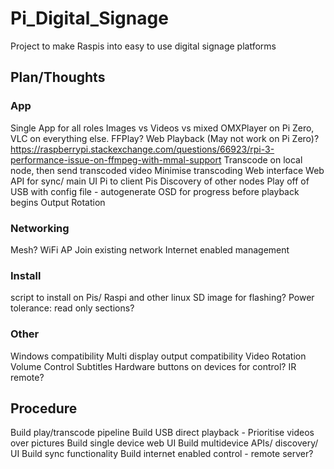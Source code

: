# Pi_Digital_Signage
Project to make Raspis into easy to use digital signage platforms

## Plan/Thoughts

### App
Single App for all roles
Images vs Videos vs mixed
OMXPlayer on Pi Zero, VLC on everything else. FFPlay? Web Playback (May not work on Pi Zero)?
https://raspberrypi.stackexchange.com/questions/66923/rpi-3-performance-issue-on-ffmpeg-with-mmal-support
Transcode on local node, then send transcoded video
Minimise transcoding
Web interface
Web API for sync/ main UI Pi to client Pis
Discovery of other nodes
Play off of USB with config file - autogenerate
OSD for progress before playback begins
Output Rotation

### Networking

Mesh?
WiFi AP
Join existing network
Internet enabled management

### Install

script to install on Pis/ Raspi and other linux
SD image for flashing?
Power tolerance: read only sections?

### Other

Windows compatibility
Multi display output compatibility
Video Rotation
Volume Control
Subtitles
Hardware buttons on devices for control? IR remote?

## Procedure

Build play/transcode pipeline
Build USB direct playback - Prioritise videos over pictures
Build single device web UI
Build multidevice APIs/ discovery/ UI
Build sync functionality
Build internet enabled control - remote server?
